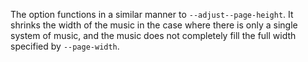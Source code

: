 The option functions in a similar manner to `--adjust--page-height`.  It shrinks the width of the music in the case where there is only a single system of music, and the music does not completely fill the full width specified by `--page-width`.